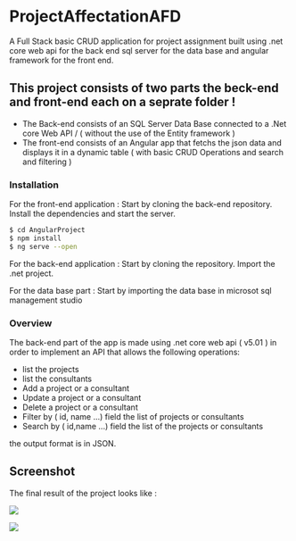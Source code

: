 # ProjectAffectationAFD
A Full Stack basic CRUD application for project assignment built using .net core web api for the back end sql server for the data base and angular framework for the front end.


## This project consists of two parts the beck-end and front-end each on a seprate folder !
- The Back-end consists of an SQL Server Data Base connected to a .Net core Web API / ( without the use of the Entity framework ) 
- The front-end consists of an Angular app that fetchs the json data and displays it in a dynamic table ( with basic CRUD Operations and search and filtering ) 


### Installation
For the front-end application : 
Start by cloning the back-end repository.
Install the dependencies and start the server.

```sh
$ cd AngularProject
$ npm install 
$ ng serve --open 
```

For the back-end application : 
Start by cloning the repository.
Import the .net project.

For the data base part : 
Start by importing the data base in microsot sql management studio
### Overview 

The back-end part of the app is made using .net core web api ( v5.01 ) in order to implement an API that allows the following operations:
- list the projects
- list the consultants 
- Add a project or a consultant
- Update a project or a consultant
- Delete a project or a consultant 
- Filter by ( id, name ...) field the list of projects or consultants
- Search by ( id,name ...) field the list of the projects or consultants

the output format is in JSON.

## Screenshot

The final result of the project looks like :

![](1.png)

![](2.png)
